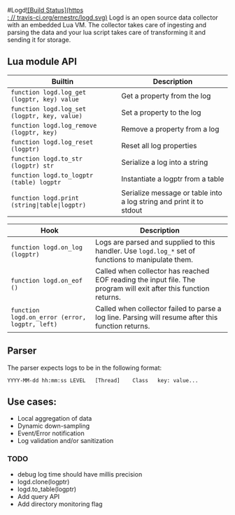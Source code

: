 #Logd[![Build Status](https                                                    \
  : // travis-ci.org/ernestrc/logd.svg)](https://travis-ci.org/ernestrc/logd)
Logd is an open source data collector with an embedded Lua VM. The collector takes care of ingesting and parsing the data and your lua script takes care of transforming it and sending it for storage.

## Lua module API
| Builtin | Description |
| --- | --- |
| `function logd.log_get (logptr, key) value` | Get a property from the log |
| `function logd.log_set (logptr, key, value)` | Set a property to the log |
| `function logd.log_remove (logptr, key)` | Remove a property from a log |
| `function logd.log_reset (logptr)` | Reset all log properties |
| `function logd.to_str (logptr) str` | Serialize a log into a string |
| `function logd.to_logptr (table) logptr` | Instantiate a logptr from a table |
| `function logd.print (string\|table\|logptr)` | Serialize message or table into a log string and print it to stdout |

| Hook | Description |
| --- | --- |
| `function logd.on_log (logptr)` | Logs are parsed and supplied to this handler. Use `logd.log_*` set of functions to manipulate them. |
| `function logd.on_eof ()` | Called when collector has reached EOF reading the input file. The program will exit after this function returns.  |
| `function logd.on_error (error, logptr, left)` | Called when collector failed to parse a log line. Parsing will resume after this function returns. |


## Parser
The parser expects logs to be in the following format:
```
YYYY-MM-dd hh:mm:ss	LEVEL	[Thread]	Class	key: value...
```

## Use cases:
- Local aggregation of data
- Dynamic down-sampling
- Event/Error notification
- Log validation and/or sanitization

### TODO
- debug log time should have millis precision
- logd.clone(logptr)
- logd.to\_table(logptr)
- Add query API
- Add directory monitoring flag
